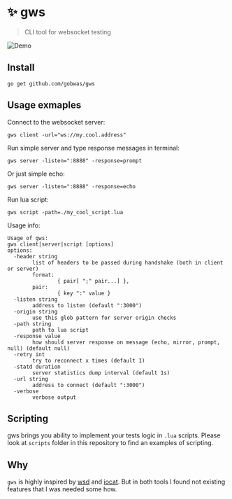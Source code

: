 # :sparkles: gws

> CLI tool for websocket testing

![Demo](https://cdn.rawgit.com/gobwas/gws/static/demo.gif)

## Install

```shell
go get github.com/gobwas/gws
```

## Usage exmaples

Connect to the websocket server:

```shell
gws client -url="ws://my.cool.address"
```

Run simple server and type response messages in terminal:

```shell
gws server -listen=":8888" -response=prompt
```

Or just simple echo:

```shell
gws server -listen=":8888" -response=echo
```

Run lua script:

```shell
gws script -path=./my_cool_script.lua
```

Usage info:

```shell
Usage of gws:
gws client|server|script [options]
options:
  -header string
        list of headers to be passed during handshake (both in client or server)
        format:
                { pair[ ";" pair...] },
        pair:
                { key ":" value }
  -listen string
        address to listen (default ":3000")
  -origin string
        use this glob pattern for server origin checks
  -path string
        path to lua script
  -response value
        how should server response on message (echo, mirror, prompt, null) (default null)
  -retry int
        try to reconnect x times (default 1)
  -statd duration
        server statistics dump interval (default 1s)
  -url string
        address to connect (default ":3000")
  -verbose
        verbose output
```

## Scripting

gws brings you ability to implement your tests logic in `.lua` scripts.
Please look at `scripts` folder in this repository to find an examples of scripting. 

## Why

`gws` is highly inspired by [wsd](https://github.com/alexanderGugel/wsd) and [iocat](https://github.com/moul/iocat). But in both
 tools I found not existing features that I was needed some how.
